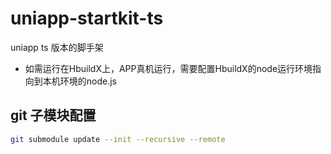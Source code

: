 # uniapp-startkit-ts

uniapp ts 版本的脚手架

* 如需运行在HbuildX上，APP真机运行，需要配置HbuildX的node运行环境指向到本机环境的node.js

## git 子模块配置

```bash
git submodule update --init --recursive --remote
```
